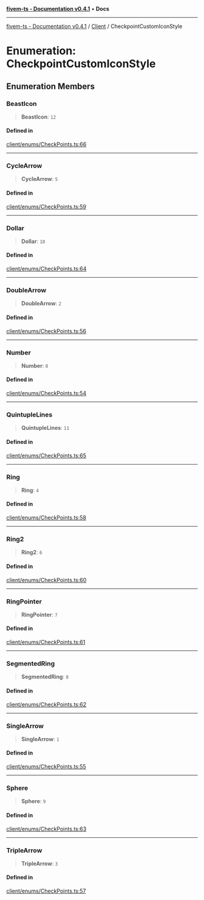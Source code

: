 [**fivem-ts - Documentation v0.4.1**](../../../README.md) • **Docs**

***

[fivem-ts - Documentation v0.4.1](../../../README.md) / [Client](../README.md) / CheckpointCustomIconStyle

# Enumeration: CheckpointCustomIconStyle

## Enumeration Members

### BeastIcon

> **BeastIcon**: `12`

#### Defined in

[client/enums/CheckPoints.ts:66](https://github.com/Purpose-Dev/fivem-ts/blob/main/src/client/enums/CheckPoints.ts#L66)

***

### CycleArrow

> **CycleArrow**: `5`

#### Defined in

[client/enums/CheckPoints.ts:59](https://github.com/Purpose-Dev/fivem-ts/blob/main/src/client/enums/CheckPoints.ts#L59)

***

### Dollar

> **Dollar**: `10`

#### Defined in

[client/enums/CheckPoints.ts:64](https://github.com/Purpose-Dev/fivem-ts/blob/main/src/client/enums/CheckPoints.ts#L64)

***

### DoubleArrow

> **DoubleArrow**: `2`

#### Defined in

[client/enums/CheckPoints.ts:56](https://github.com/Purpose-Dev/fivem-ts/blob/main/src/client/enums/CheckPoints.ts#L56)

***

### Number

> **Number**: `0`

#### Defined in

[client/enums/CheckPoints.ts:54](https://github.com/Purpose-Dev/fivem-ts/blob/main/src/client/enums/CheckPoints.ts#L54)

***

### QuintupleLines

> **QuintupleLines**: `11`

#### Defined in

[client/enums/CheckPoints.ts:65](https://github.com/Purpose-Dev/fivem-ts/blob/main/src/client/enums/CheckPoints.ts#L65)

***

### Ring

> **Ring**: `4`

#### Defined in

[client/enums/CheckPoints.ts:58](https://github.com/Purpose-Dev/fivem-ts/blob/main/src/client/enums/CheckPoints.ts#L58)

***

### Ring2

> **Ring2**: `6`

#### Defined in

[client/enums/CheckPoints.ts:60](https://github.com/Purpose-Dev/fivem-ts/blob/main/src/client/enums/CheckPoints.ts#L60)

***

### RingPointer

> **RingPointer**: `7`

#### Defined in

[client/enums/CheckPoints.ts:61](https://github.com/Purpose-Dev/fivem-ts/blob/main/src/client/enums/CheckPoints.ts#L61)

***

### SegmentedRing

> **SegmentedRing**: `8`

#### Defined in

[client/enums/CheckPoints.ts:62](https://github.com/Purpose-Dev/fivem-ts/blob/main/src/client/enums/CheckPoints.ts#L62)

***

### SingleArrow

> **SingleArrow**: `1`

#### Defined in

[client/enums/CheckPoints.ts:55](https://github.com/Purpose-Dev/fivem-ts/blob/main/src/client/enums/CheckPoints.ts#L55)

***

### Sphere

> **Sphere**: `9`

#### Defined in

[client/enums/CheckPoints.ts:63](https://github.com/Purpose-Dev/fivem-ts/blob/main/src/client/enums/CheckPoints.ts#L63)

***

### TripleArrow

> **TripleArrow**: `3`

#### Defined in

[client/enums/CheckPoints.ts:57](https://github.com/Purpose-Dev/fivem-ts/blob/main/src/client/enums/CheckPoints.ts#L57)
